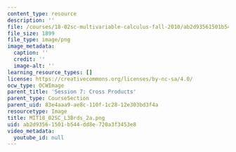 ```yaml
---
content_type: resource
description: ''
file: /courses/18-02sc-multivariable-calculus-fall-2010/ab2d93561501b544dd8e720a3f3453e8_MIT18_02SC_L3Brds_2a.png
file_size: 1899
file_type: image/png
image_metadata:
  caption: ''
  credit: ''
  image-alt: ''
learning_resource_types: []
license: https://creativecommons.org/licenses/by-nc-sa/4.0/
ocw_type: OCWImage
parent_title: 'Session 7: Cross Products'
parent_type: CourseSection
parent_uid: 83e4aaa9-ae8c-110f-1c28-12e303bd3f4a
resourcetype: Image
title: MIT18_02SC_L3Brds_2a.png
uid: ab2d9356-1501-b544-dd8e-720a3f3453e8
video_metadata:
  youtube_id: null
---
```

